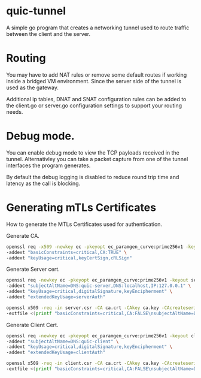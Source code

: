 # quic-tunnel

A simple go program that creates a networking tunnel used to route traffic between the client and the server.

# Routing

You may have to add NAT rules or remove some default routes if working inside a bridged VM environment. Since the server side of the tunnel is used as the gateway.

Additional ip tables, DNAT and SNAT configuration rules can be added to the client.go or server.go configuration settings to support your routing needs.

# Debug mode.

You can enable debug mode to view the TCP payloads received in the tunnel. Alternativley you can take a packet capture from one of the tunnel interfaces the program generates.

By default the debug logging is disabled to reduce round trip time and latency as the call is blocking.

# Generating mTLs Certificates

How to generate the MTLs Certificates used for authentication.

Generate CA.

```bash
openssl req -x509 -newkey ec -pkeyopt ec_paramgen_curve:prime256v1 -keyout ca.key -out ca.crt -days 3650 -nodes -subj "/CN=QUIC-CA" \
-addext "basicConstraints=critical,CA:TRUE" \
-addext "keyUsage=critical,keyCertSign,cRLSign"
```

Generate Server cert.

```bash
openssl req -newkey ec -pkeyopt ec_paramgen_curve:prime256v1 -keyout server.key -out server.csr -nodes -subj "/CN=quic-server" \
-addext "subjectAltName=DNS:quic-server,DNS:localhost,IP:127.0.0.1" \
-addext "keyUsage=critical,digitalSignature,keyEncipherment" \
-addext "extendedKeyUsage=serverAuth"

openssl x509 -req -in server.csr -CA ca.crt -CAkey ca.key -CAcreateserial -out server.crt -days 3650 \
-extfile <(printf "basicConstraints=critical,CA:FALSE\nsubjectAltName=DNS:quic-server,DNS:localhost,IP:127.0.0.1\nkeyUsage=critical,digitalSignature,keyEncipherment\nextendedKeyUsage=serverAuth")
```

Generate Client Cert.

```bash
openssl req -newkey ec -pkeyopt ec_paramgen_curve:prime256v1 -keyout client.key -out client.csr -nodes -subj "/CN=quic-client" \
-addext "subjectAltName=DNS:quic-client" \
-addext "keyUsage=critical,digitalSignature,keyEncipherment" \
-addext "extendedKeyUsage=clientAuth"

openssl x509 -req -in client.csr -CA ca.crt -CAkey ca.key -CAcreateserial -out client.crt -days 3650 \
-extfile <(printf "basicConstraints=critical,CA:FALSE\nsubjectAltName=DNS:quic-client\nkeyUsage=critical,digitalSignature,keyEncipherment\nextendedKeyUsage=clientAuth")
```